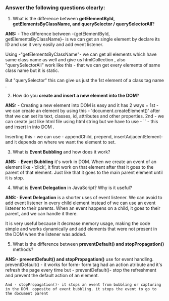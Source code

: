 
### Answer the following questions clearly:

1. What is the difference between **getElementById, getElementsByClassName, and querySelector / querySelectorAll**?

**ANS:** - The difference between -{getElementById, getElementsByClassName}- is we can get an single element by declare its ID and use it very easily and add event listener.

Using -"getElementsByClassName"- we can get all elements which have same class name as well and give us htmlCollection , also "querySelectorAll" work like this - that we can get every elements of same class name but it is static.

But "querySelector" this can give us just the 1st element of a class tag name .






2. How do you **create and insert a new element into the DOM**?

**ANS:** - Creating a new element into DOM is easy and it has 2 ways =
   1st - we can create an element by using this - 'document.createElement()' after that we can set its text, classes, id, attributes and other      properties.
   2nd - we can create just like html file using html string but we have to use - `` - this and insert in into DOM . 


   Inserting this - we can use - appendChild, prepend, insertAdjacentElement- and it depends on where we want the element to set. 





3. What is **Event Bubbling** and how does it work?

**ANS:** - **Event Bubbling** it's work in DOM. When we create an event of an element like -'click', it first work on that element after that it goes to the parent of that element. Just like that it goes to the main parent element until it is stop. 



4. What is **Event Delegation** in JavaScript? Why is it useful?

**ANS:**- **Event Delegation** is a shorter uses of event listener. We can avoid to add event listener in every child element instead of we can use an event listener to their parents. When an event happens on a child, it goes to their parent, and we can handle it there.

It is very useful because it decrease memory usage, making the code simple and works dynamically and add elements that were not present in the DOM when the listener was added.


5. What is the difference between **preventDefault() and stopPropagation()** methods?

**ANS:**- **preventDefault() and stopPropagation()** use for event handling.
    preventDefault() - it works for form- form tag had an action atribute and it's refresh the page every time but - preventDefault()- stop the refreshment  and prevent the default action of an element. 

    And - stopPropagation()- it stops an event from bubbling or capturing in the DOM. opposite of event bubbling. it stops the event to go to the document parent

